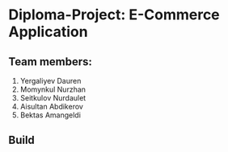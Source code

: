 # Diploma-Project: E-Commerce Application

## Team members:
1. Yergaliyev Dauren
2. Momynkul Nurzhan
3. Seitkulov Nurdaulet
4. Aisultan Abdikerov
5. Bektas Amangeldi

## Build